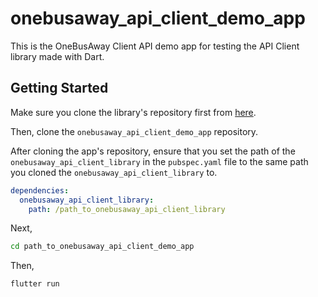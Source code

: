 # onebusaway_api_client_demo_app

This is the OneBusAway Client API demo app for testing the API Client library made with Dart.

## Getting Started

Make sure you clone the library's repository first from [here](https://github.com/eyad-hussein/onebusaway_api_client_library).

Then, clone the `onebusaway_api_client_demo_app` repository.

After cloning the app's repository, ensure that you set the path of the `onebusaway_api_client_library` in the `pubspec.yaml` file to the same path you cloned the `onebusaway_api_client_library` to.

```yaml
dependencies:
  onebusaway_api_client_library:
    path: /path_to_onebusaway_api_client_library
```

Next,

```bash
cd path_to_onebusaway_api_client_demo_app
```

Then,

```bash
flutter run
```
